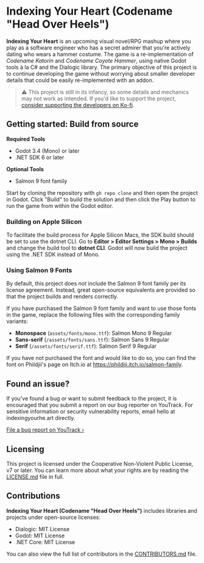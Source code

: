 # Indexing Your Heart (Codename "Head Over Heels")

**Indexing Your Heart** is an upcoming visual novel/RPG mashup where you play as a software
engineer who has a secret admirer that you're actively dating who wears a hammer costume. The game
is a re-implementation of _Codename Katorin_ and _Codename Coyote Hammer_, using native Godot tools
à la C# and the Dialogic library. The primary objective of this project is to continue developing
the game without worrying about smaller developer details that could be easily re-implemented with
an addon.

> :warning: This project is still in its infancy, so some details and mechanics may not work as
> intended. If you'd like to support the project,
> [consider supporting the developers on Ko-fi][kofi].

[kofi]: https://ko-fi.com/marquiskurt

## Getting started: Build from source

**Required Tools**

- Godot 3.4 (Mono) or later
- .NET SDK 6 or later

**Optional Tools**

- Salmon 9 font family

Start by cloning the repository with `gh repo clone` and then open the project in Godot. Click
"Build" to build the solution and then click the Play button to run the game from within the Godot
editor.

### Building on Apple Silicon

To facilitate the build process for Apple Silicon Macs, the SDK build should be set to use the
dotnet CLI. Go to **Editor > Editor Settings > Mono > Builds** and change the build tool to
**dotnet CLI**. Godot will now build the project using the .NET SDK instead of Mono.

### Using Salmon 9 Fonts

By default, this project does _not_ include the Salmon 9 font family per its license agreement.
Instead, great open-source equivalents are provided so that the project builds and renders
correctly.

If you have purchased the Salmon 9 font family and want to use those fonts in the game, replace the
following files with the corresponding family variants:

- **Monospace** (`assets/fonts/mono.ttf`): Salmon Mono 9 Regular
- **Sans-serif** (`/assets/fonts/sans.ttf`): Salmon Sans 9 Regular
- **Serif** (`/assets/fonts/serif.ttf`): Salmon Serif 9 Regular

If you have not purchased the font and would like to do so, you can find the font on Phildjii's page
on Itch.io at https://phildjii.itch.io/salmon-family.

## Found an issue?

If you've found a bug or want to submit feedback to the project, it is encouraged that you submit a
report on our bug reporter on YouTrack. For sensitive information or security vulnerability reports,
email hello at indexingyourhe.art directly.

[File a bug report on YouTrack &rsaquo;][youtrack]

## Licensing

This project is licensed under the Cooperative Non-Violent Public License, v7 or later. You can
learn more about what your rights are by reading the [LICENSE.md](./LICENSE.md) file in full.

## Contributions

**Indexing Your Heart (Codename "Head Over Heels")** includes libraries and projects under
open-source licenses:

- Dialogic: MIT License
- Godot: MIT License
- .NET Core: MIT License

You can also view the full list of contributors in the [CONTRIBUTORS.md](./CONTRIBUTORS.md) file.

[youtrack]: https://youtrack.marquiskurt.net/youtrack/newIssue?project=HOH

